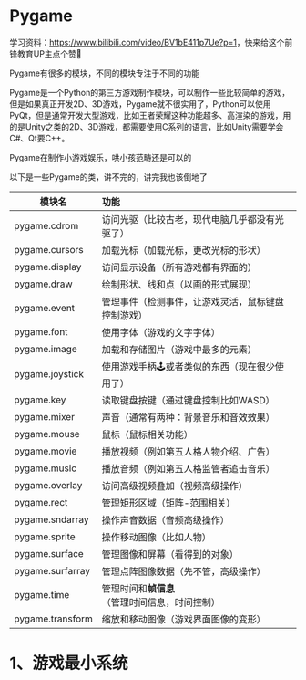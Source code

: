 # Pygame

学习资料：<https://www.bilibili.com/video/BV1bE411p7Ue?p=1>，快来给这个前锋教育UP主点个赞:rocket:

Pygame有很多的模块，不同的模块专注于不同的功能

Pygame是一个Python的第三方游戏制作模块，可以制作一些比较简单的游戏，但是如果真正开发2D、3D游戏，Pygame就不很实用了，Python可以使用PyQt，但是通常开发大型游戏，比如王者荣耀这种功能超多、高渲染的游戏，用的是Unity之类的2D、3D游戏，都需要使用C系列的语言，比如Unity需要学会C#、Qt要C++。

Pygame在制作小游戏娱乐，哄小孩范畴还是可以的

以下是一些Pygame的类，讲不完的，讲完我也该倒地了

| 模块名           | 功能                                                   |
| ---------------- | :----------------------------------------------------- |
| pygame.cdrom     | 访问光驱（比较古老，现代电脑几乎都没有光驱了）         |
| pygame.cursors   | 加载光标（加载光标，更改光标的形状）                   |
| pygame.display   | 访问显示设备（所有游戏都有界面的）                     |
| pygame.draw      | 绘制形状、​​线和点（以画的形式展现）                     |
| pygame.event     | 管理事件（检测事件，让游戏灵活，鼠标键盘控制游戏）     |
| pygame.font      | 使用字体（游戏的文字字体）                             |
| pygame.image     | 加载和存储图片（游戏中最多的元素）                     |
| pygame.joystick  | 使用游戏手柄:joystick:或者类似的东西（现在很少使用了） |
| pygame.key       | 读取键盘按键（通过键盘控制比如WASD）                   |
| pygame.mixer     | 声音（通常有两种：背景音乐和音效效果）                 |
| pygame.mouse     | 鼠标（鼠标相关功能）                                   |
| pygame.movie     | 播放视频（例如第五人格人物介绍、广告）                 |
| pygame.music     | 播放音频（例如第五人格监管者追击音乐）                 |
| pygame.overlay   | 访问高级视频叠加（视频高级操作）                       |
| pygame.rect      | 管理矩形区域（矩阵-范围相关）                          |
| pygame.sndarray  | 操作声音数据（音频高级操作）                           |
| pygame.sprite    | 操作移动图像（比如人物）                               |
| pygame.surface   | 管理图像和屏幕（看得到的对象）                         |
| pygame.surfarray | 管理点阵图像数据（先不管，高级操作）                   |
| pygame.time      | 管理时间和**帧信息**（管理时间信息，时间控制）         |
| pygame.transform | 缩放和移动图像（游戏界面图像的变形）                   |

# 1、游戏最小系统

